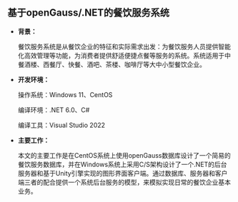 ## 基于openGauss/.NET的餐饮服务系统

- **背景：**

  餐饮服务系统是从餐饮企业的特征和实际需求出发：为餐饮服务人员提供智能化高效管理等功能，为消费者提供舒适便捷点餐等服务的系统。系统适用于中餐酒楼、西餐厅、快餐、酒吧、茶楼、咖啡厅等大中小型餐饮企业。

- **开发环境：**

  操作系统：Windows 11、CentOS

  编译环境：.NET 6.0、C#

  编译工具：Visual Studio 2022

- **主要工作：**

  本文的主要工作是在CentOS系统上使用openGauss数据库设计了一个简易的餐饮服务数据库，并在Windows系统上采用C/S架构设计了一个.NET的后台服务器和基于Unity引擎实现的图形界面客户端。通过数据库、服务器和客户端三者的配合提供一个系统后台服务的模型，来模拟实现日常的餐饮企业基本业务。

  
